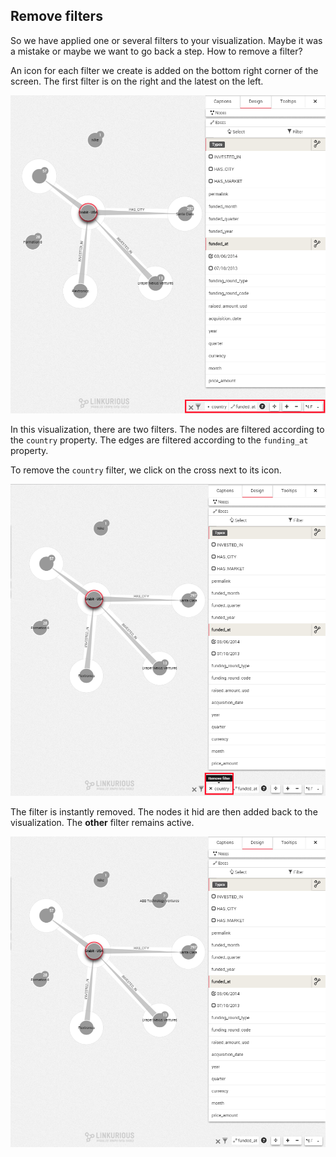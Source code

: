 ## Remove filters

So we have applied one or several filters to your visualization. Maybe it was a mistake or maybe we want to go back a step. How to remove a filter?

An icon for each filter we create is added on the bottom right corner of the screen. The first filter is on the right and the latest on the left.

![](R1.png)

In this visualization, there are two filters. The nodes are filtered according to the ```country``` property. The edges are filtered according to the ```funding_at``` property.

To remove the ```country``` filter, we click on the cross next to its icon.

![](R2.png)

The filter is instantly removed. The nodes it hid are then added back to the visualization. The **other** filter remains active.

![](R3.png)

